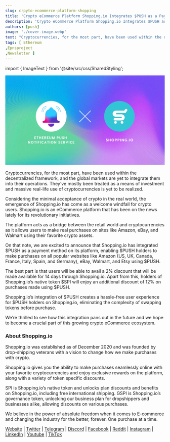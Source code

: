 ```yaml
---
slug: crpyto-ecommerce-platform-shopping
title: 'Crypto eCommerce Platform Shopping.io Integrates $PUSH as a Payment Method for Users'
description: 'Crypto eCommerce Platform Shopping.io Integrates $PUSH as a Payment Method for Users'
authors: [push]
image: './cover-image.webp'
text: "Cryptocurrencies, for the most part, have been used within the decentralized framework, and the global markets are yet to integrate them into their operations. They’ve mostly been treated as a means of investment and massive real-life use of cryptocurrencies is yet to be realized."
tags: [ Ethereum
,Epnsproject
,Newsletter ]
---
```


import { ImageText } from '@site/src/css/SharedStyling';

![Cover Image of Crypto eCommerce Platform Shopping.io Integrates $PUSH as a Payment Method for Users](./cover-image.webp)

<!--truncate-->

Cryptocurrencies, for the most part, have been used within the decentralized framework, and the global markets are yet to integrate them into their operations. They’ve mostly been treated as a means of investment and massive real-life use of cryptocurrencies is yet to be realized.

Considering the minimal acceptance of crypto in the real world, the emergence of Shopping.io has come as a welcome windfall for crypto users. Shopping.io is an eCommerce platform that has been on the news lately for its revolutionary initiatives.

The platform acts as a bridge between the retail world and cryptocurrencies as it allows users to make real purchases on sites like Amazon, eBay, and Walmart using their favorite crypto assets.

On that note, we are excited to announce that Shopping.io has integrated $PUSH as a payment method on its platform, enabling $PUSH holders to make purchases on all popular websites like Amazon (US, UK, Canada, France, Italy, Spain, and Germany), eBay, Walmart, and Etsy using $PUSH.

The best part is that users will be able to avail a 2% discount that will be made available for 14 days through Shopping.io. Apart from this, holders of Shopping.io’s native token $SPI will enjoy an additional discount of 12% on purchases made using $PUSH.

Shopping.io’s integration of $PUSH creates a hassle-free user experience for $PUSH holders on Shopping.io, eliminating the complexity of swapping tokens before purchase.

We’re thrilled to see how this integration pans out in the future and we hope to become a crucial part of this growing crypto eCommerce ecosystem.

### About Shopping.io

Shopping.io was established as of December 2020 and was founded by drop-shipping veterans with a vision to change how we make purchases with crypto.

Shopping.io gives you the ability to make purchases seamlessly online with your favorite cryptocurrencies and enjoy exclusive rewards on the platform, along with a variety of token specific discounts.

SPI is Shopping.io’s native token and unlocks plan discounts and benefits on Shopping.io, including free international shipping. GSPI is Shopping.io’s governance token, unlocking our business plan for dropshippers and businesses alike, allowing discounts on various purchases.

We believe in the power of absolute freedom when it comes to E-commerce and changing the industry for the better, forever. One purchase at a time.

[Website](https://shopping.io/) | [Twitter](https://twitter.com/shopping_io?s=09) | [Telegram](https://t.me/shoppingio) | [Discord](https://discord.com/invite/4dG2bM2) | [Facebook](https://m.facebook.com/shopping.io) | [Reddit](https://www.reddit.com/r/Shopping_io?utm_medium=android_app&utm_source=share) | [Instagram](https://www.instagram.com/shopping.io_official/) | [LinkedIn](https://www.linkedin.com/company/shopping-io) | [Youtube](https://youtube.com/c/Shoppingio) | [TikTok](https://vm.tiktok.com/ZMdtpwpsL/)
